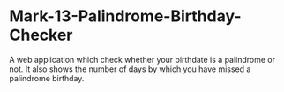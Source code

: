 # Mark-13-Palindrome-Birthday-Checker

A web application which check whether your birthdate is a palindrome or not. It also shows the number of days by which you have missed a palindrome birthday.
